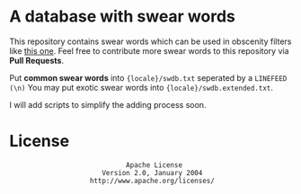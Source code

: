 # A database with swear words
This repository contains swear words which can be used in obscenity filters like [this one](https://github.com/michaelglass/obscenity).
Feel free to contribute more swear words to this repository via **Pull Requests**.

Put **common swear words** into `{locale}/swdb.txt` seperated by a `LINEFEED (\n)`
You may put exotic swear words into `{locale}/swdb.extended.txt`. 

I will add scripts to simplify the adding process soon. 

# License

                                 Apache License
                           Version 2.0, January 2004
                        http://www.apache.org/licenses/